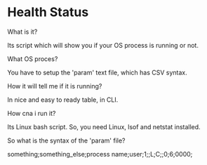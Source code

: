 # Health Status

What is it?

Its script which will show you if your OS process is running or not.



What OS proces?

You have to setup the 'param' text file, which has CSV syntax.

How it will tell me if it is running?

In nice and easy to ready table, in CLI.


How cna i run it?

Its Linux bash script. So, you need Linux, lsof and netstat installed.


So what is the syntax of the 'param' file?

something;something_else;process name;user;1;;L;C;;0;6;0000;
